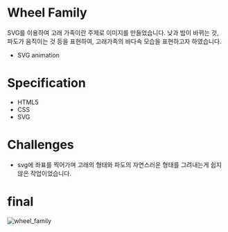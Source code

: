 # Wheel Family
SVG를 이용하여 고래 가족이란 주제로 이미지를 만들었습니다.
낮과 밤이 바뀌는 것, 파도가 움직이는 것 등을 표현하여, 고래가족의 바다속 모습을 표현하고자 하였습니다.

- SVG animation

# Specification

* HTML5
* CSS
* SVG

# Challenges
* svg에 좌표를 찍어가며 고래의 형태와 파도의 자연스러운 형태를 그려내는게 쉽지 않은 작업이었습니다.

# final
![wheel_family](https://user-images.githubusercontent.com/48269687/195747499-596b02c7-1be2-44c1-99cd-c084987cb86c.gif)
